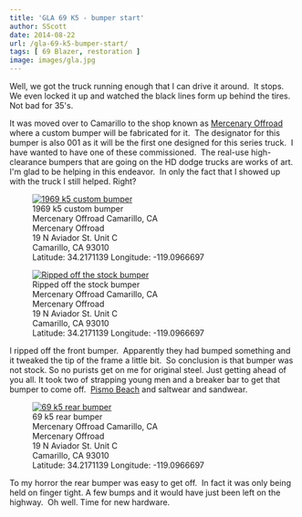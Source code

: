 ```yaml
---
title: 'GLA 69 K5 - bumper start'
author: SScott
date: 2014-08-22
url: /gla-69-k5-bumper-start/
tags: [ 69 Blazer, restoration ]
image: images/gla.jpg
---
```

Well, we got the truck running enough that I can drive it around.  It stops. We even locked it up and watched the black lines form up behind the tires. Not bad for 35's.

It was moved over to Camarillo to the shop known as [Mercenary Offroad](http://mercenaryoffroad.com) where a custom bumper will be fabricated for it.  The designator for this bumper is also 001 as it will be the first one designed for this series truck.  I have wanted to have one of these commissioned.  The real-use high-clearance bumpers that are going on the HD dodge trucks are works of art.  I'm glad to be helping in this endeavor.  In only the fact that I showed up with the truck I still helped. Right?


<figure itemprop="associatedMedia" itemscope itemtype="http://schema.org/ImageObject">
    <a href="http://img.scotttactical.com/images/legacy/generalleeanne/IMG_3835.jpg" itemprop="contentUrl" data-size="1200x800">
    <img src="http://img.scotttactical.com/images/legacy/generalleeanne/thumbs/thumbs_IMG_3835.jpg" itemprop="thumbnail" alt="1969 k5 custom bumper" />
    </a>
    <figcaption itemprop="caption description">1969 k5 custom bumper</figcaption>
    <span itemprop="author">Mercenary Offroad</span>
    <span itemprop="contentLocation">Camarillo, CA</span>
    <div itemscope itemtype="http://schema.org/Place">
      <span itemprop="name">Mercenary Offroad</span></h1>
        <div class="address" itemprop="address" itemscope itemtype="http://schema.org/PostalAddress">
          <span itemprop="streetAddress">19 N Aviador St. Unit C</span><br>
          <span itemprop="addressLocality">Camarillo</span>,
          <span itemprop="addressRegion">CA</span>
          <span itemprop="postalCode">93010</span>
        </div>
      <div itemprop="geo" itemscope itemtype="http://schema.org/GeoCoordinates">
        Latitude: 34.2171139
        Longitude: -119.0966697
        <meta itemprop="latitude" content="34.2171139" />
        <meta itemprop="longitude" content="-119.0966697" />
      </div>
    </div>
</figure>


<figure itemprop="associatedMedia" itemscope itemtype="http://schema.org/ImageObject">
    <a href="http://img.scotttactical.com/images/legacy/generalleeanne/IMG_0157.jpg" itemprop="contentUrl" data-size="1200x800">
    <img src="http://img.scotttactical.com/images/legacy/generalleeanne/thumbs/thumbs_IMG_0157.jpg" itemprop="thumbnail" alt="Ripped off the stock bumper" />
    </a>
    <figcaption itemprop="caption description">Ripped off the stock bumper</figcaption>
    <span itemprop="author">Mercenary Offroad</span>
    <span itemprop="contentLocation">Camarillo, CA</span>
    <div itemscope itemtype="http://schema.org/Place">
      <span itemprop="name">Mercenary Offroad</span></h1>
        <div class="address" itemprop="address" itemscope itemtype="http://schema.org/PostalAddress">
          <span itemprop="streetAddress">19 N Aviador St. Unit C</span><br>
          <span itemprop="addressLocality">Camarillo</span>,
          <span itemprop="addressRegion">CA</span>
          <span itemprop="postalCode">93010</span>
        </div>
      <div itemprop="geo" itemscope itemtype="http://schema.org/GeoCoordinates">
        Latitude: 34.2171139
        Longitude: -119.0966697
        <meta itemprop="latitude" content="34.2171139" />
        <meta itemprop="longitude" content="-119.0966697" />
      </div>
    </div>
</figure>




I ripped off the front bumper.  Apparently they had bumped something and it tweaked the tip of the frame a little bit.  So conclusion is that bumper was not stock. So no purists get on me for original steel. Just getting ahead of you all. It took two of strapping young men and a breaker bar to get that bumper to come off.  [Pismo Beach](https://www.google.com/maps/place/Pismo+Beach,+CA/@35.1547085,-120.6594929,14z/data=!3m1!4b1!4m2!3m1!1s0x80ec587dc3f7d8cf:0xb9cb5298f0426fa5 "Pismo Beach") and saltwear and sandwear.

 <figure itemprop="associatedMedia" itemscope itemtype="http://schema.org/ImageObject">
    <a href="http://img.scotttactical.com/images/legacy/generalleeanne/IMG_3837.jpg" itemprop="contentUrl" >
    <img src="http://img.scotttactical.com/images/legacy/generalleeanne/thumbs/thumbs_IMG_3837.jpg" itemprop="thumbnail" alt="69 k5 rear bumper" />
    </a>
    <figcaption itemprop="caption description">69 k5 rear bumper</figcaption>
    <span itemprop="author">Mercenary Offroad</span>
    <span itemprop="contentLocation">Camarillo, CA</span>
    <div itemscope itemtype="http://schema.org/Place">
      <span itemprop="name">Mercenary Offroad</span></h1>
        <div class="address" itemprop="address" itemscope itemtype="http://schema.org/PostalAddress">
          <span itemprop="streetAddress">19 N Aviador St. Unit C</span><br>
          <span itemprop="addressLocality">Camarillo</span>,
          <span itemprop="addressRegion">CA</span>
          <span itemprop="postalCode">93010</span>
        </div>
      <div itemprop="geo" itemscope itemtype="http://schema.org/GeoCoordinates">
        Latitude: 34.2171139
        Longitude: -119.0966697
        <meta itemprop="latitude" content="34.2171139" />
        <meta itemprop="longitude" content="-119.0966697" />
      </div>
    </div>
</figure>




To my horror the rear bumper was easy to get off.  In fact it was only being held on finger tight. A few bumps and it would have just been left on the highway.  Oh well. Time for new hardware.

&nbsp;

 [1]: http://mercenaryoffroad.com
 [2]: https://www.google.com/maps/place/Pismo+Beach,+CA/@35.1547085,-120.6594929,14z/data=!3m1!4b1!4m2!3m1!1s0x80ec587dc3f7d8cf:0xb9cb5298f0426fa5 "Pismo Beach"
